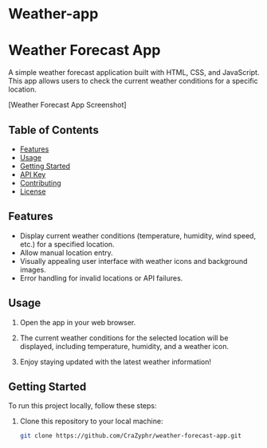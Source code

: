 # Weather-app
# Weather Forecast App

A simple weather forecast application built with HTML, CSS, and JavaScript. This app allows users to check the current weather conditions for a specific location.

[Weather Forecast App Screenshot]

## Table of Contents

- [Features](#features)
- [Usage](#usage)
- [Getting Started](#getting-started)
- [API Key](#api-key)
- [Contributing](#contributing)
- [License](#license)



## Features

- Display current weather conditions (temperature, humidity, wind speed, etc.) for a specified location.
- Allow manual location entry.
- Visually appealing user interface with weather icons and background images.
- Error handling for invalid locations or API failures.

## Usage

1. Open the app in your web browser.

2. The current weather conditions for the selected location will be displayed, including temperature, humidity, and a weather icon.

3. Enjoy staying updated with the latest weather information!

## Getting Started

To run this project locally, follow these steps:

1. Clone this repository to your local machine:

   ```bash
   git clone https://github.com/CraZyphr/weather-forecast-app.git
